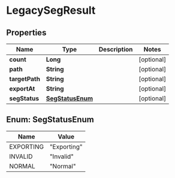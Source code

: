 # LegacySegResult

## Properties
Name | Type | Description | Notes
------------ | ------------- | ------------- | -------------
**count** | **Long** |  |  [optional]
**path** | **String** |  |  [optional]
**targetPath** | **String** |  |  [optional]
**exportAt** | **String** |  |  [optional]
**segStatus** | [**SegStatusEnum**](#SegStatusEnum) |  |  [optional]

<a name="SegStatusEnum"></a>
## Enum: SegStatusEnum
Name | Value
---- | -----
EXPORTING | &quot;Exporting&quot;
INVALID | &quot;Invalid&quot;
NORMAL | &quot;Normal&quot;
